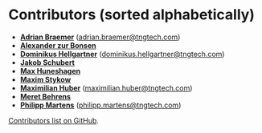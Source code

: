 <!--
SPDX-FileCopyrightText: TNG Technology Consulting GmbH <https://www.tngtech.com>

SPDX-License-Identifier: Apache-2.0
-->

# Contributors (sorted alphabetically)

- **[Adrian Braemer](https://github.com/abraemer)** (<adrian.braemer@tngtech.com>)
- **[Alexander zur Bonsen](https://github.com/alexzurbonsen)**
- **[Dominikus Hellgartner](https://github.com/Hellgartner)** (<dominikus.hellgartner@tngtech.com>)
- **[Jakob Schubert](https://github.com/JakobSchubert)**
- **[Max Huneshagen](https://github.com/MaxHun)**
- **[Maxim Stykow](https://github.com/mstykow)**
- **[Maximilian Huber](https://github.com/maxhbr)** (<maximilian.huber@tngtech.com>)
- **[Meret Behrens](https://github.com/meretp)**
- **[Philipp Martens](https://github.com/PhilippMa)** (<philipp.martens@tngtech.com>)

[Contributors list on GitHub](https://github.com/opossum-tool/OpossumUI/contributors).